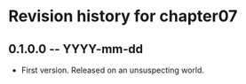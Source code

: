 # Revision history for chapter07

## 0.1.0.0  -- YYYY-mm-dd

* First version. Released on an unsuspecting world.
